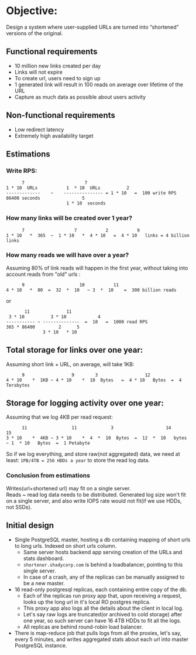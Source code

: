 # Objective:
Design a system where user-supplied URLs are turned into “shortened” versions of the original.

## Functional requirements
* 10 million new links created per day
* Links will not expire
* To create url, users need to sign up 
* 1 generated link will result in 100 reads on average over lifetime of the URL
* Capture as much data as possible about users activity

## Non-functional requirements
* Low redirect latency
* Extremely high availability target


## Estimations
### Write RPS:
<!-- http://www.sciweavers.org/free-online-latex-equation-editor -->
```
      7                       7                             
1 * 10  URLs           1  * 10  URLs          2             
-------------    ~    --------------- = 1 * 10   =  100 write RPS
86400 seconds                5                               
                       1 * 10  seconds                       
```

### How many links will be created over 1 year?
```
      7                   7           2           9
1 * 10   *  365  ~  1 * 10   *  4 * 10   =  4 * 10   links = 4 billion links
```

### How many reads we will have over a year?
Assuming 80% of link reads will happen in the first year,
without taking into account reads from "old" urls  :
```
      9                     10           11                      
4 * 10   *  80  =  32  *  10   ~ 3  *  10    =  300 billion reads
```
or
```
       11              11                        
 3 * 10          3 * 10            4             
----------- ~ --------------  =  10   =  1000 read RPS
365 * 86400         2      5                     
              3 * 10   * 10                      
```

## Total storage for links over one year:
Assuming short link + URL, on average, will take 1KB:
```
      9                  9        3                  12                       
4 * 10    *  1KB ~ 4 * 10    *  10  Bytes   =  4 * 10   Bytes  =  4 Terabytes
```

## Storage for logging activity over one year:
Assuming that we log 4KB per read request:
```
      11                 11             3                    14                15
3 * 10    *  4KB ~ 3 * 10    *  4  *  10  Bytes  =  12  *  10   bytes ~ 1  * 10   Bytes  =  1 Petabyte
```
So if we log everything, and store raw(not aggregated) data, we need at least:
```1PB/4TB = 256 HDDs a year```
to store the read log data.

### Conclusion from estimations
Writes(url+shortened url) may fit on a single server.  
Reads ~ read log data needs to be distributed.
Generated log size won't fit on a single server, and also write IOPS rate would not fit(if we use HDDs, not SSDs).

## Initial design

* Single PostgreSQL master, hosting a db containing mapping of short urls to long urls. Indexed on short urls column.
  * Same server hosts backend app serving creation of the URLs and stats dashboard.
  * `shortener.shadycorp.com` is behind a loadbalancer, pointing to this single server.
  * In case of a crash, any of the replicas can be manually assigned to be a new master.
* 16 read-only postgresql replicas, each containing entire copy of the db.
  * Each of the replicas run proxy app that, upon receiving a request, looks up the long url in it's local RO postgres replica.
  * This proxy app also logs all the details about the client in local log.
  * Let's say raw logs are truncated(or archived to cold storage) after one year, so such server can have 16 4TB HDDs to fit all the logs.
  * All replicas are behind round-robin load balancer.
* There is map-reduce job that pulls logs from all the proxies, let's say, every 5 minutes, and writes aggregated stats about each url into master PostgreSQL instance. 

